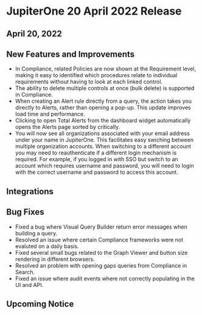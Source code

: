 # JupiterOne 20 April 2022 Release

## April 20, 2022

## New Features and Improvements 

- In Compliance, related Policies are now shown at the Requirement level, making it easy to identified which procedures relate to individual requirements without having to look at each linked control. 
- The ability to delete multiple controls at once (bulk delete) is supported in Compliance. 
- When creating an Alert rule directly from a query, the action takes you directly to Alerts, rather than opening a pop-up. This update improves load time and performance. 
- Clicking to open Total Alerts from the dashboard widget automatically opens the Alerts page sorted by critically. 
- You will now see all organizations associated with your email address under your name in JupiterOne. This facilitates easy swiching between multiple organization accounts. When switching to a different account you may need to reauthenticate if a different login mechanism is required. For example, if you logged in with SSO but switch to an account which requires username and password, you will need to login with the correct username and password to access this account.

## Integrations

## Bug Fixes

- Fixed a bug where Visual Query Builder return error messages when building a query.
- Resolved an issue where certain Compliance frameworks were not evaluted on a daily basis.
- Fixed several small bugs related to the Graph Viewer and button size rendering in different browsers.
- Resolved an problem with opening gaps queries from Compliance in Search.
- Fixed an issue where audit events where not correctly populating in the UI and API. 

## Upcoming Notice
